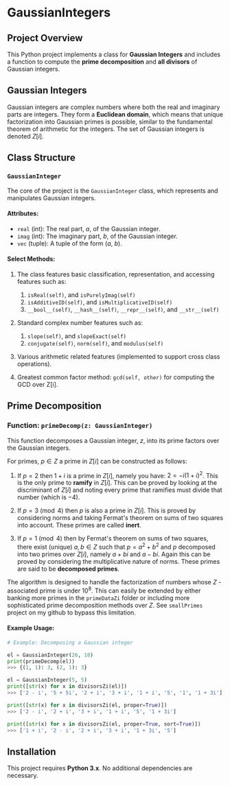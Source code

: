# GaussianIntegers

## Project Overview

This Python project implements a class for **Gaussian Integers** and includes a function to compute the **prime decomposition** and **all divisors** of Gaussian integers.

## Gaussian Integers

Gaussian integers are complex numbers where both the real and imaginary parts are integers. They form a **Euclidean domain**, which means that unique factorization into Gaussian primes is possible, similar to the fundamental theorem of arithmetic for the integers. The set of Gaussian integers is denoted $Z[i]$.

## Class Structure

### `GaussianInteger`

The core of the project is the `GaussianInteger` class, which represents and manipulates Gaussian integers.

#### Attributes:
- `real` (int): The real part, $a$, of the Gaussian integer.
- `imag` (int): The imaginary part, $b$, of the Gaussian integer.
- `vec` (tuple): A tuple of the form ($a$, $b$).

#### Select Methods:

1. The class features basic classification, representation, and accessing features such as:
	1. `isReal(self)`, and `isPurelyImag(self)`
	2. `isAdditiveID(self)`, and  `isMultiplicativeID(self)`
	3. `__bool__(self)`, `__hash__(self)`, `__repr__(self)`, and `__str__(self)`
	
2. Standard complex number features such as:
	1. `slope(self)`, and `slopeExact(self)`
	2. `conjugate(self)`, `norm(self)`, and `modulus(self)`
	
3. Various arithmetic related features (implemented to support cross class operations).
4.  Greatest common factor method: `gcd(self, other)` for computing the GCD over Z[i].
   
## Prime Decomposition

### Function: `primeDecomp(z: GaussianInteger)`

This function decomposes a Gaussian integer, $z$, into its prime factors over the Gaussian integers. 

For primes, $p \in Z$ a prime in $Z[i]$ can be constructed as follows:
1. If $p = 2$ then $1+i$ is a prime in $Z[i]$, namely you have: $2 = -i(1+i)^2$. This is the only prime to **ramify** in $Z[i]$. This can be proved by looking at the discriminant of $Z[i]$ and noting every prime that ramifies must divide that number (which is $-4$).

2. If $p = 3 \pmod 4$ then $p$ is also a prime in $Z[i]$. This is proved by considering norms and taking Fermat's theorem on sums of two squares into account. These primes are called **inert**.

3. If $p=1 \pmod 4$ then by Fermat's theorem on sums of two squares, there exist (unique) $a, b\in Z$ such that $p = a^2 + b^2$ and $p$ decomposed into two primes over $Z[i]$, namely $a+bi$ and $a-bi$. Again this can be proved by considering the multiplicative nature of norms. These primes are said to be **decomposed primes**.

The algorithm is designed to handle the factorization of numbers whose $Z$ - associated prime is under $10^8$. This can easily be extended by either banking more primes in the `primeDataZi` folder or including more sophisticated prime decomposition methods over $Z$. See `smallPrimes` project on my github to bypass this limitation.

#### Example Usage:

```python
# Example: Decomposing a Gaussian integer

el = GaussianInteger(26, 18)
print(primeDecomp(el))
>>> {(1, 1): 3, (2, 1): 3}

el = GaussianInteger(5, 5)
print([str(x) for x in divisorsZi(el)])
>>> ['2 - i', '5 + 5i', '2 + i', '3 + i', '1 + i', '5', '1', '1 + 3i']

print([str(x) for x in divisorsZi(el, proper=True)])
>>> ['2 - i', '2 + i', '3 + i', '1 + i', '5', '1 + 3i']

print([str(x) for x in divisorsZi(el, proper=True, sort=True)])
>>> ['1 + i', '2 - i', '2 + i', '3 + i', '1 + 3i', '5']
```

## Installation

This project requires **Python 3.x**. No additional dependencies are necessary.
